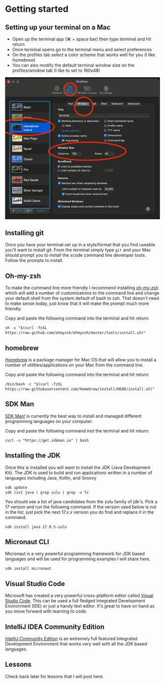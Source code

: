 # Getting started

## Setting up your terminal on a Mac

- Open up the terminal app (⌘ + space bar) then type terminal and hit return
- Once terminal opens go to the terminal menu and select preferences
- On the profiles tab select a color scheme that works well for you (I like homebrew)
- You can also modify the default terminal window size on the profiles/window tab (I like to set to 160x48)

![terminal preferences](images/terminal-preferences.png)

## Installing git

Once you have your terminal set up in a style/format that you find useable you'll want to install git.  From the terminal simply type `git` and your Mac should prompt you to install the xcode command line developer tools.  Follow the prompts to install.

## Oh-my-zsh

To make the command line more friendly I recommend installing <a href="https://ohmyz.sh/#install">oh-my-zsh</a> which will add a number of customizations to the command line and change your default shell from the system default of bash to zsh.  That doesn't need to make sense today, just know that it will make the prompt much more friendly.

Copy and paste the following command into the terminal and hit return:

    sh -c "$(curl -fsSL https://raw.github.com/ohmyzsh/ohmyzsh/master/tools/install.sh)"

## homebrew

<a href="https://brew.sh">Homebrew</a> is a package manager for Mac OS that will allow you to install a number of utilities/applications on your Mac from the command line.

Copy and paste the following command into the terminal and hit return:

    /bin/bash -c "$(curl -fsSL https://raw.githubusercontent.com/Homebrew/install/HEAD/install.sh)"

## SDK Man

<a href="https://sdkman.io">SDK Man!</a> is currently the best way to install and managed different programming languages on your computer.  

Copy and paste the following command inot the terminal and hit return:

    curl -s "https://get.sdkman.io" | bash

## Installing the JDK

Once this is installed you will want to install the JDK (Java Development Kit).  The JDK is used to build and run applications written in a number of languages including Java, Kotlin, and Groovy

    sdk update
    sdk list java | grep zulu | grep -v fx

You should see a list of java candidates from the zulu family of jdk's.  Pick a 17 version and run the following command.  If the version used below is not in the list, just pick the next 17.x.x version you do find and replace it in the command.

    sdk install java 17.0.5-zulu


## Micronaut CLI

Micronaut is a very powerful programming framework for JDK based languages and will be used for programming examples I will share here.

    sdk install micronaut

## Visual Studio Code

Microsoft has created a very powerful cross-platform editor called <a href="https://code.visualstudio.com">Visual Studio Code</a>.  This can be used a full fledged Integrated Development Environment (IDE) or just a handy text editor.  It's great to have on hand as you move forward with learning to code.

## IntelliJ IDEA Community Edition

<a href="https://www.jetbrains.com/idea/download/#section=mac">IntelliJ Community Edition</a> is an extremely full featured Integrated Development Environment that works very well with all the JDK based languages.

## Lessons

Check back later for lessons that I will post here.

